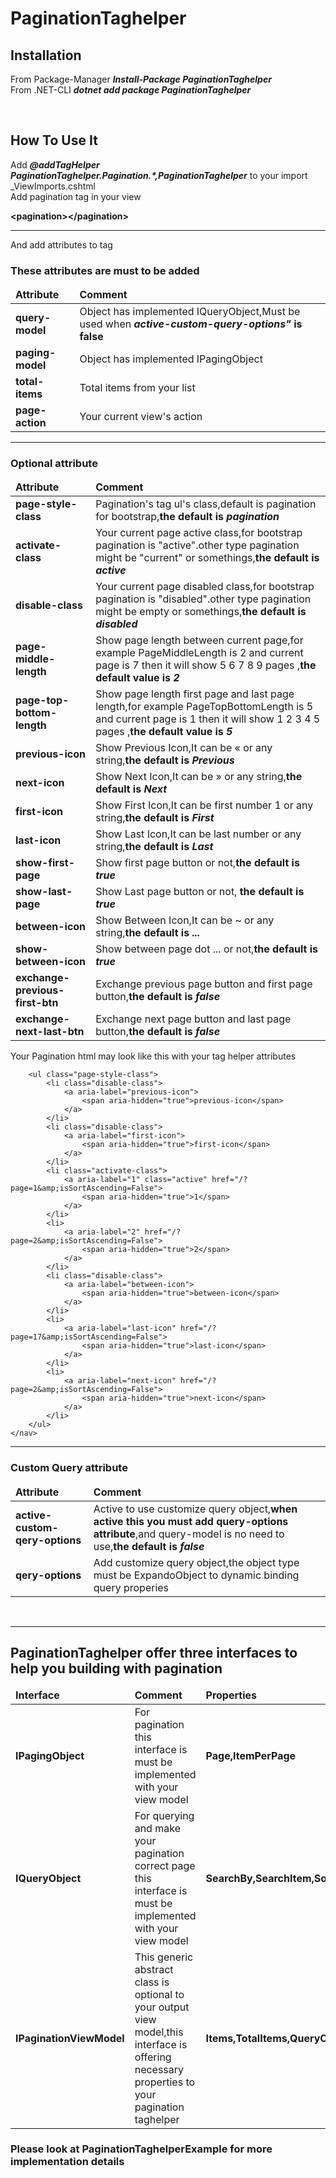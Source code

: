 # PaginationTaghelper


<h2>Installation</h3>

From Package-Manager <strong><em>Install-Package PaginationTaghelper</em></strong>
<br/>
From .NET-CLI <strong><em>dotnet add package PaginationTaghelper</em></strong>
<br/>

<br/>
<h2>How To Use It</h2>

Add <strong><em>@addTagHelper PaginationTaghelper.Pagination.*,PaginationTaghelper</em></strong> to your import _ViewImports.cshtml
<br/>
Add pagination tag in your view

<strong> \<pagination\>\</pagination\>
</strong>
<hr/>

And add attributes to tag

<h3>These attributes are must to be added</h3>
<table>
  <thead>
    <tr>
      <td><strong>Attribute</strong></td>
      <td><strong>Comment</strong></td>
    </tr>
  </thead>
  <tbody>
    <tr>
      <td><strong>query-model</strong></td>
      <td>Object has implemented IQueryObject,Must be used when <strong><em>active-custom-query-options"</em> is false</strong></td>
    </tr>
   <tr>
      <td><strong>paging-model</strong></td>
      <td>Object has implemented IPagingObject</td>
    </tr>
    <tr>
      <td><strong>total-items</strong></td>
      <td>Total items from your list </td>
    </tr>
    <tr>
      <td><strong>page-action</strong></td>
      <td>Your current view's action</td>
    </tr>
  </tbody>
</table>

<hr/>

<h3>Optional attribute</h3>

<table>
  <thead>
    <tr>
      <td><strong>Attribute</strong></td>
      <td><strong>Comment<strong></td>
    </tr>
  </thead>
  <tbody>
    <tr>
      <td><strong>page-style-class</strong></td>
      <td>Pagination's tag ul's class,default is pagination for bootstrap,<strong>the default is <em>pagination</em></strong></td>
    </tr>
    <tr>
      <td><strong>activate-class</strong></td>
      <td>Your current page active class,for bootstrap pagination is "active".other type pagination might be "current" or somethings,<strong>the default is <em>active</em></strong></td>
    </tr>
    <tr>
      <td><strong>disable-class</strong></td>
      <td>Your current page disabled class,for bootstrap pagination is "disabled".other type pagination might be empty or somethings,<strong>the default is <em>disabled</em></strong></td>
    </tr>
    <tr>
      <td><strong>page-middle-length</strong></td>
      <td>Show page length between current page,for example PageMiddleLength is 2 and current page is 7 then it will show 5 6 7 8 9 pages ,<strong>the default value is <em>2</em></strong></td>
    </tr>
    <tr>
      <td><strong>page-top-bottom-length</strong></td>
      <td>Show page length first page and last page length,for example PageTopBottomLength is 5 and current page is 1 then it will show 1 2 3 4 5 pages ,<strong>the default value is <em>5</em></strong></td>
    </tr>
    <tr>
      <td><strong>previous-icon</strong></td>
      <td>Show Previous Icon,It can be &laquo; or any string,<strong>the default is <em>Previous</em></strong></td>
    </tr>
    <tr>
      <td><strong>next-icon</strong></td>
      <td>Show Next Icon,It can be &raquo; or any string,<strong>the default is <em>Next</em></strong></td>
    </tr>
    <tr>
      <td><strong>first-icon</strong></td>
      <td>Show First Icon,It can be first number 1 or any string,<strong>the default is <em>First</em></strong></td>
    </tr>
    <tr>
      <td><strong>last-icon</strong></td>
      <td>Show Last Icon,It can be last number or any string,<strong>the default is <em>Last</em></strong></td>
    </tr>
    <tr>
      <td><strong>show-first-page</strong></td>
      <td>Show first page button or not,<strong>the default is <em>true</em></strong></td>
    </tr>
    <tr>
      <td><strong>show-last-page</strong></td>
      <td>Show Last page button or not,<strong> the default is <em>true</em></strong></td>
    </tr>
    <tr>
      <td><strong>between-icon</strong></td>
      <td>Show Between Icon,It can be ~ or any string,<strong>the default is <em>...</em></strong></td>
    </tr>
    <tr>
      <td><strong>show-between-icon</strong></td>
      <td>Show between page dot ... or not,<strong>the default is <em>true</em></strong></td>
    </tr>
    <tr>
      <td><strong>exchange-previous-first-btn</strong></td>
      <td>Exchange previous page button and first page button,<strong>the default is <em>false</em></strong></td>
    </tr>
    <tr>
      <td><strong>exchange-next-last-btn</strong></td>
      <td>Exchange next page button and last page button,<strong>the default is <em>false</em></strong></td>
    </tr>
  </tbody>
</table>


Your Pagination html may look like this with your tag helper attributes

```<nav>
    <ul class="page-style-class">
        <li class="disable-class">
            <a aria-label="previous-icon">
                <span aria-hidden="true">previous-icon</span>
            </a>
        </li>
        <li class="disable-class">
            <a aria-label="first-icon">
                <span aria-hidden="true">first-icon</span>
            </a>
        </li>
        <li class="activate-class">
            <a aria-label="1" class="active" href="/?page=1&amp;isSortAscending=False">
                <span aria-hidden="true">1</span>
            </a>
        </li>
        <li>
            <a aria-label="2" href="/?page=2&amp;isSortAscending=False">
                <span aria-hidden="true">2</span>
            </a>
        </li>
        <li class="disable-class">
            <a aria-label="between-icon">
                <span aria-hidden="true">between-icon</span>
            </a>
        </li>
        <li>
            <a aria-label="last-icon" href="/?page=17&amp;isSortAscending=False">
                <span aria-hidden="true">last-icon</span>
            </a>
        </li>
        <li>
            <a aria-label="next-icon" href="/?page=2&amp;isSortAscending=False">
                <span aria-hidden="true">next-icon</span>
            </a>
        </li>
    </ul>
</nav>
```

<hr/>

<h3>Custom Query attribute</h3>

<table>
  <thead>
    <tr>
      <td><strong>Attribute</strong></td>
      <td><strong>Comment</strong></td>
    </tr>
  </thead>
  <tbody>
    <tr>
      <td><strong>active-custom-qery-options</strong></td>
      <td>Active to use customize query object,<strong>when active this you must add query-options attribute</strong>,and query-model is no need to use,<strong>the default is <em>false</em></strong></td>
    </tr>
     <tr>
      <td><strong>qery-options</strong></td>
      <td>Add customize query object,the object type must be ExpandoObject to dynamic binding query properies</td>
    </tr>
  </tbody>
</table>
<br/>

<hr/>

<h2>PaginationTaghelper offer three interfaces to help you building with pagination</h2>
<table>
 <thead>
  <tr>
   <td><strong>Interface</strong></td>
   <td><strong>Comment</strong></td>
   <td><strong>Properties</strong>
  </tr>
 </thead>
 <tbody>
  <tr>
   <td><strong>IPagingObject</strong></td>
   <td>For pagination this interface is must be implemented with your view model</td>
   <td><strong>Page,ItemPerPage</strong></td>
  </tr>
<tr>
   <td><strong>IQueryObject</strong></td>
   <td>For querying and make your pagination correct page this interface is must be implemented with your view model</td>
   <td><strong>SearchBy,SearchItem,SortBy,IsSortAscending,ShowAll</strong></td>
  </tr>
<tr>
   <td><strong>IPaginationViewModel<T><Customer></strong></td>
   <td>This generic abstract class is optional to your output view model,this interface is offering necessary properties to your pagination taghelper  </td>
   <td><strong>Items,TotalItems,QueryObj,PagingObj,QueryOptions</strong></td>
  </tr>
 </tbody>
</table>

<h3>Please look at PaginationTaghelperExample for more implementation details</h3>
